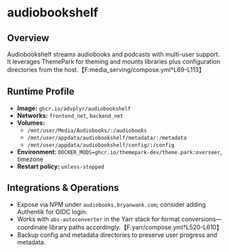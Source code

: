 # audiobookshelf

## Overview
Audiobookshelf streams audiobooks and podcasts with multi-user support. It leverages ThemePark for theming and mounts libraries plus configuration directories from the host.【F:media_serving/compose.yml†L69-L113】

## Runtime Profile
- **Image:** `ghcr.io/advplyr/audiobookshelf`
- **Networks:** `frontend_net`, `backend_net`
- **Volumes:**
  - `/mnt/user/Media/Audiobooks/:/audiobooks`
  - `/mnt/user/appdata/audiobookshelf/metadata/:/metadata`
  - `/mnt/user/appdata/audiobookshelf/config/:/config`
- **Environment:** `DOCKER_MODS=ghcr.io/themepark-dev/theme.park:overseer`, timezone
- **Restart policy:** `unless-stopped`

## Integrations & Operations
- Expose via NPM under `audiobooks.bryanwank.com`; consider adding Authentik for OIDC login.
- Works with `abs-autoconverter` in the Yarr stack for format conversions—coordinate library paths accordingly.【F:yarr/compose.yml†L520-L610】
- Backup config and metadata directories to preserve user progress and metadata.
